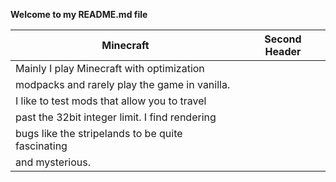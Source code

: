 **Welcome to my README.md file**

| Minecraft  | Second Header |
| ------------- | ------------- |
| Mainly I play Minecraft with optimization         |
| modpacks and rarely play the game in vanilla.     |
| I like to test mods that allow you to travel      |
| past the 32bit integer limit. I find rendering    |
| bugs like the stripelands to be quite fascinating |
| and mysterious.                                   |
